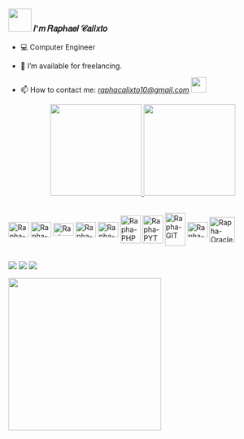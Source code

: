 ### <img src="https://gist.githubusercontent.com/Prince-Shivaram/3ace2c813ca49546f3f5f20cd03a2d3e/raw/6058e76860d16ee29df949da3166b3653959318f/hello.gif" width="45"/> 𝐼'𝑚 𝑅𝑎𝑝ℎ𝑎𝑒𝑙 𝒞𝑎𝑙𝑖𝑥𝑡𝑜
-  💻 Computer Engineer     

- 🤝 I’m available for freelancing. 
- 📫 How to contact me: *raphacalixto10@gmail.com*  <img src="https://images-wixmp-ed30a86b8c4ca887773594c2.wixmp.com/f/4843fc2a-40b0-47d2-8b76-30d467af7747/d6nqc8g-e5d9284d-2fb0-4a73-8a59-666126d27449.gif?token=eyJ0eXAiOiJKV1QiLCJhbGciOiJIUzI1NiJ9.eyJzdWIiOiJ1cm46YXBwOjdlMGQxODg5ODIyNjQzNzNhNWYwZDQxNWVhMGQyNmUwIiwiaXNzIjoidXJuOmFwcDo3ZTBkMTg4OTgyMjY0MzczYTVmMGQ0MTVlYTBkMjZlMCIsIm9iaiI6W1t7InBhdGgiOiJcL2ZcLzQ4NDNmYzJhLTQwYjAtNDdkMi04Yjc2LTMwZDQ2N2FmNzc0N1wvZDZucWM4Zy1lNWQ5Mjg0ZC0yZmIwLTRhNzMtOGE1OS02NjYxMjZkMjc0NDkuZ2lmIn1dXSwiYXVkIjpbInVybjpzZXJ2aWNlOmZpbGUuZG93bmxvYWQiXX0.GNjpx-EqUPLi8tmFj_oPVXwDUxNiEzPOVRFJp7LTLTU" width="30px">
    <div align="center">
  <a href="https://github.com/RaphaCalixto">
    <img height="180em" src="https://github-readme-stats.vercel.app/api?username=RaphaCalixto&show_icons=true&theme=radical&include_all_commits"/>
    <img height="180em" src="https://github-readme-stats.vercel.app/api/top-langs/?username=RaphaCalixto&layout=compact&langs_count=7&theme=radical"/>
  </a>
</div>

<div style="display: inline_block"><br>
    <img align="center" alt="Rapha-HTML" height="30" width="40" src="https://cdn.jsdelivr.net/gh/devicons/devicon/icons/html5/html5-plain-wordmark.svg">
    <img align="center" alt="Rapha-CSS" height="30" width="40" src="https://cdn.jsdelivr.net/gh/devicons/devicon/icons/css3/css3-plain-wordmark.svg">
    <img align="center" alt="Rapha-Js" height="25" width="40" src="https://cdn.jsdelivr.net/gh/devicons/devicon/icons/javascript/javascript-plain.svg">
    <img align="center" alt="Rapha-Bootstrap" height="30" width="40" src="https://cdn.jsdelivr.net/gh/devicons/devicon/icons/bootstrap/bootstrap-plain-wordmark.svg">
    <img align="center" alt="Rapha-React" height="30" width="40" src="https://cdn.jsdelivr.net/gh/devicons/devicon/icons/react/react-original-wordmark.svg">
    <img align="center" alt="Rapha-PHP" height="55" width="40" src="https://cdn.jsdelivr.net/gh/devicons/devicon/icons/php/php-plain.svg">
    <img align="center" alt="Rapha-PYTHON" height="55" width="40" src="https://cdn.jsdelivr.net/gh/devicons/devicon/icons/python/python-original-wordmark.svg">
    <img align="center" alt="Rapha-GIT" height="65" width="40" src="https://cdn.jsdelivr.net/gh/devicons/devicon/icons/git/git-original-wordmark.svg">
    <img align="center" alt="Rapha-MYQSL" height="30" width="40" src="https://cdn.jsdelivr.net/gh/devicons/devicon/icons/mysql/mysql-plain.svg">
    <img align="center" alt="Rapha-Oracle" height="50" width="50" src="https://cdn.jsdelivr.net/gh/devicons/devicon/icons/oracle/oracle-original.svg">
    
 
   
</div>
  
  ##
 
<div> 
  

  <a href="https://www.instagram.com/rapha_calixto/" target="_blank"><img src="https://img.shields.io/badge/-Instagram-%23E4405F?style=for-the-badge&logo=instagram&logoColor=white" target="_blank"></a>
  <a href = "mailto:raphacalixto10@gmail.com"><img src="https://img.shields.io/badge/-Gmail-%23333?style=for-the-badge&logo=gmail&logoColor=white" target="_blank"></a>
  <a href="https://www.linkedin.com/in/raphael-roberto-calixto-10a204234/" target="_blank"><img src="https://img.shields.io/badge/-LinkedIn-%230077B5?style=for-the-badge&logo=linkedin&logoColor=white" target="_blank"></a> 
 
</div>

<img src="https://media.tenor.com/EJ1C6RDW3YoAAAAM/kakashi-bye-bye-anime.gif" width="300"/>

